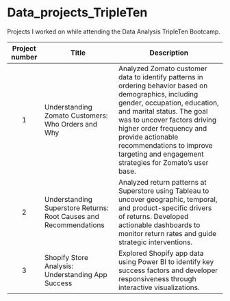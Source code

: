 # Data_projects_TripleTen

Projects I worked on while attending the Data Analysis TripleTen Bootcamp.


| Project number | Title | Description |
| :-----------: | ----------- |----------- |
| 1 | Understanding Zomato Customers: Who Orders and Why | Analyzed Zomato customer data to identify patterns in ordering behavior based on demographics, including gender, occupation, education, and marital status. The goal was to uncover factors driving higher order frequency and provide actionable recommendations to improve targeting and engagement strategies for Zomato’s user base.|
| 2 | Understanding Superstore Returns: Root Causes and Recommendations | Analyzed return patterns at Superstore using Tableau to uncover geographic, temporal, and product-specific drivers of returns. Developed actionable dashboards to monitor return rates and guide strategic interventions. |
| 3 | Shopify Store Analysis: Understanding App Success | Explored Shopify app data using Power BI to identify key success factors and developer responsiveness through interactive visualizations. |

